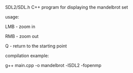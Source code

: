 SDL2/SDL.h C++ program for displaying the mandelbrot set

usage:

LMB - zoom in

RMB - zoom out

Q - return to the starting point



compilation example:

g++ main.cpp -o mandelbrot -lSDL2 -fopenmp

